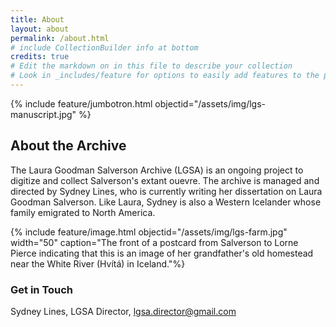 ```yaml
---
title: About
layout: about
permalink: /about.html
# include CollectionBuilder info at bottom
credits: true
# Edit the markdown on in this file to describe your collection
# Look in _includes/feature for options to easily add features to the page
---
```


{% include feature/jumbotron.html objectid="/assets/img/lgs-manuscript.jpg" %} 

## About the Archive
The Laura Goodman Salverson Archive (LGSA) is an ongoing project to digitize and collect Salverson's extant ouevre. The archive is managed and directed by Sydney Lines, who is currently writing her dissertation on Laura Goodman Salverson. Like Laura, Sydney is also a Western Icelander whose family emigrated to North America. 

{% include feature/image.html objectid="/assets/img/lgs-farm.jpg" width="50" caption="The front of a postcard from Salverson to Lorne Pierce indicating that this is an image of her grandfather's old homestead near the White River (Hvítá) in Iceland."%}

### Get in Touch
Sydney Lines, LGSA Director, [lgsa.director@gmail.com](mailto:lgsa.director@gmail.com) 